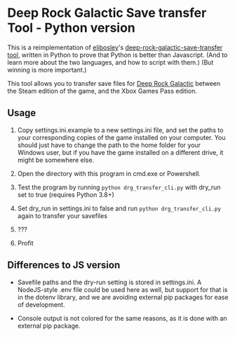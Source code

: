 # Deep Rock Galactic Save transfer Tool - Python version
This is a reimplementation of [elibosley](https://github.com/elibosley)'s 
[deep-rock-galactic-save-transfer tool](https://github.com/elibosley/deep-rock-galactic-save-transfer), 
written in Python to prove that Python is better than Javascript. 
(And to learn more about the two languages, and how to script with them.) (But winning is more important.)

This tool allows you to transfer save files for [Deep Rock Galactic](https://store.steampowered.com/app/548430/Deep_Rock_Galactic/)
between the Steam edition of the game, and the Xbox Games Pass edition.

## Usage
1. Copy settings.ini.example to a new settings.ini file, and set the paths to your corresponding copies of the game installed on your
computer. You should just have to change the path to the home folder for your Windows user,
but if you have the game installed on a different drive, it might be somewhere else.

2. Open the directory with this program in cmd.exe or Powershell. 

3. Test the program by running `python drg_transfer_cli.py` with dry_run set to true (requires Python 3.8+)

4. Set dry_run in settings.ini to false and run `python drg_transfer_cli.py` again to transfer your savefiles

5. ???

6. Profit

## Differences to JS version
* Savefile paths and the dry-run setting is stored in settings.ini. 
A NodeJS-style .env file could be used here as well, but support for that is in the dotenv library,
and we are avoiding external pip packages for ease of development.

* Console output is not colored for the same reasons, as it is done with an external pip package.